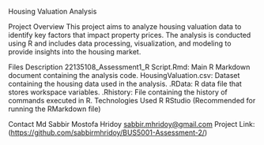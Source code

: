 Housing Valuation Analysis

Project Overview
This project aims to analyze housing valuation data to identify key factors that impact property prices. The analysis is conducted using R and includes data processing, visualization, and modeling to provide insights into the housing market.

Files Description
22135108_Assessment1_R Script.Rmd: Main R Markdown document containing the analysis code.
HousingValuation.csv: Dataset containing the housing data used in the analysis.
.RData: R data file that stores workspace variables.
.Rhistory: File containing the history of commands executed in R.
Technologies Used
R
RStudio (Recommended for running the RMarkdown file)

Contact
Md Sabbir Mostofa Hridoy 
sabbir.mhridoy@gmail.com
Project Link: (https://github.com/sabbirmhridoy/BUS5001-Assessment-2/)
